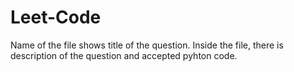 # Leet-Code
Name of the file shows title of the question. Inside the file, there is description of the question and accepted pyhton code.

